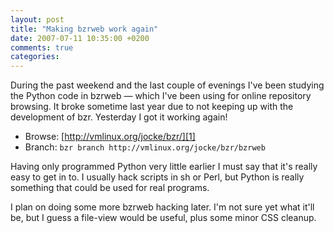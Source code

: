 ```yaml
---
layout: post
title: "Making bzrweb work again"
date: 2007-07-11 10:35:00 +0200
comments: true
categories: 
---
```


During the past weekend and the last couple of evenings I've been
studying the Python code in bzrweb &mdash; which I've been using for
online repository browsing.  It broke sometime last year due to not
keeping up with the development of bzr.  Yesterday I got it working
again!

* Browse: [http://vmlinux.org/jocke/bzr/][1]
* Branch: `bzr branch http://vmlinux.org/jocke/bzr/bzrweb`

Having only programmed Python very little earlier I must say that it's
really easy to get in to.  I usually hack scripts in sh or Perl, but
Python is really something that could be used for real programs.

I plan on doing some more bzrweb hacking later.  I'm not sure yet what
it'll be, but I guess a file-view would be useful, plus some minor CSS
cleanup.

[1]: https://web.archive.org/web/20090601005547/http://vmlinux.org/jocke/bzr/
